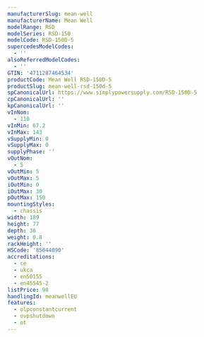 ```yaml
---
manufacturerSlug: mean-well
manufacturerName: Mean Well
modelRange: RSD
modelSeries: RSD-150
modelCode: RSD-150D-5
supercedesModelCodes:
  - ''
alsoReferredModelCodes:
  - ''
GTIN: '4711287464534'
productCode: Mean Well RSD-150D-5
productSlug: mean-well-rsd-150d-5
spCanonicalUrl: https://www.simplypowersupply.com/RSD-150D-5
cpCanonicalUrl: ''
kpCanonicalUrl: ''
vInNom:
  - 110
vInMin: 67.2
vInMax: 143
vSupplyMin: 0
vSupplyMax: 0
supplyPhase: ''
vOutNom:
  - 5
vOutMin: 5
vOutMax: 5
iOutMin: 0
iOutMax: 30
pOutMax: 150
mountingStyles:
  - chassis
width: 189
height: 77
depth: 36
weight: 0.8
rackHeight: ''
HSCode: '85044090'
accreditations:
  - ce
  - ukca
  - en50155
  - en45545-2
listPrice: 98
handlingId: meanwellEU
features:
  - olpconstantcurrent
  - ovpshutdown
  - ot
---
```

